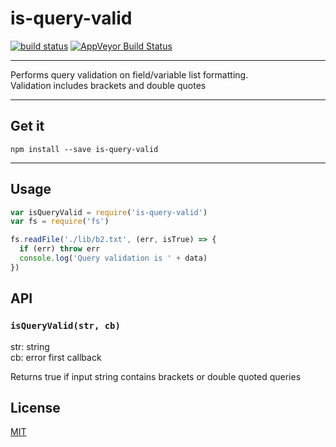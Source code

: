 # is-query-valid

[![build status](http://img.shields.io/travis/Balou9/is-query-valid.svg?style=flat)](http://travis-ci.org/Balou9/is-query-valid) [![AppVeyor Build Status](https://ci.appveyor.com/api/projects/status/github/Balou9/is-query-valid?branch=master&svg=true)](https://ci.appveyor.com/project/Balou9/is-query-valid)

***

Performs query validation on field/variable list formatting.  
Validation includes brackets and double quotes

***

## Get it

```
npm install --save is-query-valid
```
***

## Usage
```js
var isQueryValid = require('is-query-valid')
var fs = require('fs')

fs.readFile('./lib/b2.txt', (err, isTrue) => {
  if (err) throw err
  console.log('Query validation is ' + data)
})

```

## API
### `isQueryValid(str, cb)`   

str: string  
cb: error first callback

Returns true if input string contains brackets or double quoted queries

## License

[MIT](./license.md)

